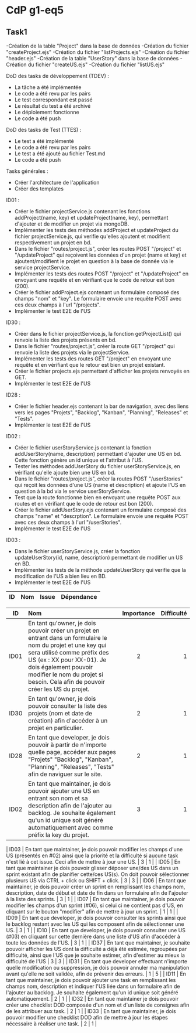 # CdP g1-eq5

## Task1

-Création de la table "Project" dans la base de données
-Création du fichier "createProject.ejs"
-Création du fichier "listProjects.ejs"
-Création du fichier "header.ejs"
-Création de la table "UserStory" dans la base de données
-Création du fichier "createUS.ejs"
-Création du fichier "listUS.ejs"


DoD des tasks de développement (TDEV) :
* La tâche a été implémentée
* Le code a été revu par les pairs
* Le test correspondant est passé
* Le résultat du test a été archivé
* Le déploiement fonctionne
* Le code a été push

DoD des tasks de Test (TTES) :
* Le test a été implémenté
* Le code a été revu par les pairs
* Le test a été ajouté au fichier Test.md
* Le code a été push

Tasks générales : 
* Créer l'architecture de l'application
* Créer des templates


ID01 : 
* Créer le fichier projectService.js contenant les fonctions addProject(name, key) et updateProject(name, key), permettant d'ajouter et de modifier un projet via mongoDB.
* Implémenter les tests des méthodes addProject et updateProject du fichier projectService.js, qui verifie qu'elles ajoutent et modifient respectivement un projet en bd.
* Dans le fichier "routes/project.js", créer les routes POST "/project" et "/updateProject" qui reçoivent les données d'un projet (name et key) et ajoutent/modifient le projet en question à la base de donnée via le service projectService. 
* Implémenter les tests des routes POST "/project" et "/updateProject" en envoyant une requête et en vérifiant que le code de retour est bon (200).
* Créer le fichier addProject.ejs contenant un formulaire composé des champs "nom" et "key". Le formulaire envoie une requête POST avec ces deux champs à l'url "/projects".
* Implémenter le test E2E de l'US
  
ID30 :
* Créer dans le fichier projectService.js, la fonction getProjectList() qui renvoie la liste des projets présents en bd.
* Dans le fichier "routes/project.js", créer la route GET "/project" qui renvoie la liste des projets via le projectService.
* Implémenter les tests des routes GET "/project" en envoyant une requête et en vérifiant que le retour est bien un projet existant.
* Créer le fichier projects.ejs permettant d'afficher les projets renvoyés en GET.
* Implémenter le test E2E de l'US


ID28 : 
* Créer le fichier header.ejs contenant la bar de navigation, avec des liens vers les pages "Projets", "Backlog", "Kanban", "Planning", "Releases" et "Tests".
* Implémenter le test E2E de l'US


ID02 : 
* Créer le fichier userStoryService.js contenant la fonction addUserStory(name, description) permettant d'ajouter une US en bd. Cette fonction génère un id unique et l'attribut à l'US.
* Tester les méthodes addUserStory du fichier userStoryService.js, en vérifiant qu'elle ajoute bien une US en bd.
* Dans le fichier "routes/project.js", créer la routes POST "/userStories" qui reçoit les données d'une US (name et description) et ajoute l'US en question à la bd via le service userStoryService. 
* Test que la route fonctionne bien en envoyant une requête POST aux routes et en vérifiant que le code de retour est bon (200).
* Créer le fichier addUserStory.ejs contenant un formulaire composé des champs "name" et "descrption". Le formulaire envoie une requête POST avec ces deux champs à l'url "/userStories".
* Implémenter le test E2E de l'US

  
ID03 :
* Dans le fichier userStoryService.js, créer la fonction updateUserStory(id, name, description) permettant de modifier un US en BD.
* Implémenter les tests de la méthode updateUserStory qui verifie que la modification de l'US a bien lieu en BD.
* Implémenter le test E2E de l'US


|    ID    |         Nom          |  Issue   |  Dépendance   |
|----------|:---------------------|:--------:|--------------:|






| ID    | Nom |  Importance   |  Difficulté   |
|-------|:----|:-------------:|--------------:|
| ID01  | En tant qu'owner, je dois pouvoir créer un projet en entrant dans un formulaire le nom du projet et une key qui sera utilisé comme préfix des US (ex : XX pour XX-01). Je dois également pouvoir modifier le nom du projet si besoin. Cela afin de pouvoir créer les US du projet. | 2 | 1 |
| ID30  | En tant qu'owner, je dois pouvoir consulter la liste des projets (nom et date de création) afin d'accéder à un projet en particulier. | 2 | 1 |
| ID28  | En tant que developer, je dois pouvoir à partir de n'importe quelle page, accéder aux pages "Projets" "Backlog", "Kanban", "Planning", "Releases", "Tests" afin de naviguer sur le site. | 2 | 1 |
| ID02  | En tant que maintainer, je dois pouvoir ajouter une US en entrant son nom et sa description afin de l'ajouter au backlog. Je souhaite également qu'un id unique soit généré automatiquement avec comme préfix la key du projet. | 3 | 1 |

| ID03  | En tant que maintainer, je dois pouvoir modifier les champs d'une US (présentés en #02) ainsi que la priorité et la difficulté si aucune task n'est lié à cet issue. Ceci afin de mettre à jour une US. | 3 | 1 |
| ID05  | En tant que maintainer je dois pouvoir glisser déposer une/des US dans un sprint existant afin de planifier cette/ces US(s). On doit pouvoir sélectionner plusieurs US via CTRL + click ou SHIFT + click. | 3 | 3 |
| ID06  | En tant que maintainer, je dois pouvoir créer un sprint en remplissant les champs nom, description, date de début et date de fin dans un formulaire afin de l'ajouter à la liste des sprints. | 3 | 1 |
| ID07  | En tant que maintainer, je dois pouvoir modifier les champs d'un sprint (#06), si celui ci ne contient pas d'US, en cliquant sur le bouton "modifier" afin de mettre à jour un sprint.  | 1 | 1 |
| ID09  | En tant que developer, je dois pouvoir consulter les sprints ainsi que le backlog restant avec les US qui les composent afin de sélectionner une US. | 3 | 1 |
| ID10  | En tant que developer, je dois pouvoir consulter une US (#03) en cliquant sur cette dernière dans une liste d'US afin d'accéder à toute les données de l'US. | 3 | 1 |
| ID37  | En tant que maintainer, je souhaite pouvoir afficher les US dont la difficulté a déjà été estimée, regroupées par difficulté, ainsi que l'US que je souhaite estimer, afin d'estimer au mieux la difficulté de l'US | 3 | 3 |
| ID31  | En tant que developer effectuant n'importe quelle modification ou suppression, je dois pouvoir annuler ma manipulation avant qu'elle ne soit validée, afin de prévenir des erreurs. | 1 | 5 |
| ID11  | En tant que maintainer, je dois pouvoir ajouter une task en remplissant les champs nom, description et indiquer l'US liée dans un formulaire afin de l'ajouter au backlog. Je souhaite également qu'un id unique soit généré automatiquement. | 2 | 1 |
| ID32  | En tant que maintainer je dois pouvoir créer une checklist DOD composée d'un nom et d'un liste de consignes afin de les attribuer aux task. | 2 | 1 |
| ID33  | En tant que maintainer, je dois pouvoir modifier une checklist DOD afin de mettre à jour les étapes nécessaire à réaliser une task. | 2 | 1 |


